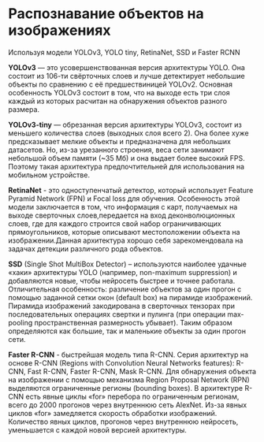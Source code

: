 # Распознавание объектов на изображениях
Используя модели YOLOv3, YOLO tiny, RetinaNet, SSD и Faster RCNN


**YOLOv3** — это усовершенствованная версия архитектуры YOLO. Она состоит из 106-ти 
свёрточных слоев и лучше детектирует небольшие объекты по сравнению с её предшествиницей YOLOv2. 
Основная особенность YOLOv3 состоит в том, что на выходе есть три слоя каждый из которых расчитан на обнаружения объектов разного размера.

**YOLOv3-tiny** — обрезанная версия архитектуры YOLOv3, состоит из меньшего количества слоев (выходных слоя всего 2). Она более хуже предсказывает
мелкие объекты и предназначена для небольших датасетов. Но, из-за урезанного строения, веса сети занимают небольшой объем памяти (~35 Мб) и она 
выдает более высокий FPS. Поэтому такая архитектура предпочтительней для использования на мобильном устройстве.

**RetinaNet** - это одноступенчатый детектор, который использует Feature Pyramid Network (FPN) и Focal loss для обучения.
Особенность этой модели заключается в том, что информация с карт, получаемых на выходе сверточных слоев,передается на 
вход деконволюционных слоев, где для каждого строится свой набор ограничивающих прямоугольников, которые описывают 
местоположении объекта на изображении.Данная архитектура хорошо себя зарекомендовала на задачах детекции различного рода объектов. 

**SSD** (Single Shot MultiBox Detector) – используются наиболее удачные «хаки» архитектуры YOLO (например, non-maximum suppression) 
и добавляются новые, чтобы нейросеть быстрее и точнее работала. Отличительная особенность: различение объектов за один прогон 
с помощью заданной сетки окон (default box) на пирамиде изображений. Пирамида изображений закодирована в сверточных тензорах 
при последовательных операциях свертки и пулинга (при операции max-pooling пространственная размерность убывает). 
Таким образом определяются как большие, так и маленькие объекты за один прогон сети.

**Faster R-CNN** - быстрейшая модель типа R-CNN.
Серия архитектур на основе R-CNN (Regions with Convolution Neural Networks features): R-CNN, Fast R-CNN, Faster R-CNN, Mask R-CNN. 
Для обнаружения объекта на изображении с помощью механизма Region Proposal Network (RPN) выделяются ограниченные регионы (bounding boxes).
В архитектуре R-CNN есть явные циклы «for» перебора по ограниченным регионам, всего до 2000 прогонов через внутреннюю сеть AlexNet. 
Из-за явных циклов «for» замедляется скорость обработки изображений. Количество явных циклов, прогонов через внутреннюю нейросеть, 
уменьшается с каждой новой версией архитектуры.
